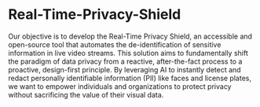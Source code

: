 # Real-Time-Privacy-Shield
Our objective is to develop the Real-Time Privacy Shield, an accessible and open-source tool that automates the de-identification of sensitive information in live video streams. This solution aims to fundamentally shift the paradigm of data privacy from a reactive, after-the-fact process to a proactive, design-first principle. By leveraging AI to instantly detect and redact personally identifiable information (PII) like faces and license plates, we want to empower individuals and organizations to protect privacy without sacrificing the value of their visual data.
